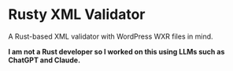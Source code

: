# Rusty XML Validator

A Rust-based XML validator with WordPress WXR files in mind.

**I am not a Rust developer so I worked on this using LLMs such as ChatGPT and Claude.**
